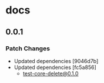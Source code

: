 # docs

## 0.0.1

### Patch Changes

- Updated dependencies [9046d7b]
- Updated dependencies [fc5a856]
  - test-core-delete@0.1.0
